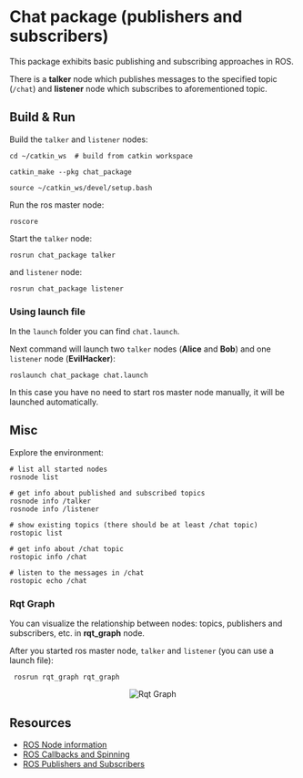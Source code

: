 # Chat package (publishers and subscribers)

This package exhibits basic publishing and subscribing approaches in ROS.

There is a **talker** node which publishes messages to the specified topic (`/chat`) 
and **listener** node which subscribes to aforementioned topic.

## Build & Run

Build the `talker` and `listener` nodes:

```shell
cd ~/catkin_ws  # build from catkin workspace

catkin_make --pkg chat_package

source ~/catkin_ws/devel/setup.bash
```

Run the ros master node:

```shell
roscore
```

Start the `talker` node:

```shell
rosrun chat_package talker
```

and `listener` node:

```shell
rosrun chat_package listener
```

### Using launch file

In the `launch` folder you can find `chat.launch`.

Next command will launch two `talker` nodes (**Alice** and **Bob**) and one `listener` node (**EvilHacker**):

```shell
roslaunch chat_package chat.launch
```

In this case you have no need to start ros master node manually, it will be launched automatically.

## Misc

Explore the environment:

```shell
# list all started nodes
rosnode list

# get info about published and subscribed topics 
rosnode info /talker
rosnode info /listener

# show existing topics (there should be at least /chat topic)
rostopic list

# get info about /chat topic
rostopic info /chat

# listen to the messages in /chat
rostopic echo /chat
```
### Rqt Graph

You can visualize the relationship between nodes: topics, publishers and subscribers, etc. in **rqt_graph** node.

After you started ros master node, `talker` and `listener` (you can use a launch file):

```shell
 rosrun rqt_graph rqt_graph
```

<p align="center">
  <image src="pictures/rqt_graph.png" alt="Rqt Graph"></image>
</p>

## Resources

- [ROS Node information](http://wiki.ros.org/roscpp/Overview/Names%20and%20Node%20Information)
- [ROS Callbacks and Spinning](http://wiki.ros.org/roscpp/Overview/Callbacks%20and%20Spinning)
- [ROS Publishers and Subscribers](http://wiki.ros.org/roscpp/Overview/Publishers%20and%20Subscribers)
